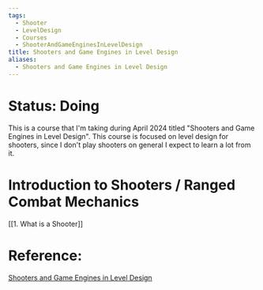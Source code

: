 ```yaml
---
tags:
  - Shooter
  - LevelDesign
  - Courses
  - ShooterAndGameEnginesInLevelDesign
title: Shooters and Game Engines in Level Design
aliases:
  - Shooters and Game Engines in Level Design
---
```


# Status: Doing

This is a course that I'm taking during April 2024 titled 
"Shooters and Game Engines in Level Design". This course is focused on level design for shooters, since I don't play shooters on general I expect to learn a lot from it.

# Introduction to Shooters / Ranged Combat Mechanics

[[1. What is a Shooter]]


# Reference:
[Shooters and Game Engines in Level Design](https://learning.edx.org/course/course-v1:LCIEducation+130.3x+3T2023/home)
